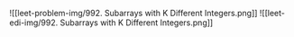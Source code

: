 ![[leet-problem-img/992. Subarrays with K Different Integers.png]]
![[leet-edi-img/992. Subarrays with K Different Integers.png]]